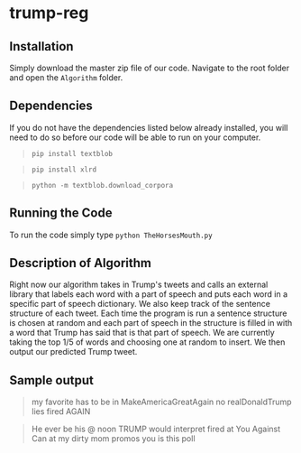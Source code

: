 # trump-reg

## Installation

Simply download the master zip file of our code. Navigate to the root folder and open the `Algorithm` folder. 

## Dependencies

If you do not have the dependencies listed below already installed, you will need to do so before our code will be able to run on your computer.

> `pip install textblob`

> `pip install xlrd`

> `python -m textblob.download_corpora`

## Running the Code

To run the code simply type `python TheHorsesMouth.py`

## Description of Algorithm

Right now our algorithm takes in Trump's tweets and calls an external library that labels each word with a part of speech and puts each word in a specific part of speech dictionary. We also keep track of the sentence structure of each tweet. Each time the program is run a sentence structure is chosen at random and each part of speech in the structure is filled in with a word that Trump has said that is that part of speech. We are currently taking the top 1/5 of words and choosing one at random to insert. We then output our predicted Trump tweet.

## Sample output 

> my favorite has to be in MakeAmericaGreatAgain no realDonaldTrump lies fired AGAIN

> He ever be his @ noon TRUMP would interpret fired at You Against Can at my dirty mom promos you is this poll
